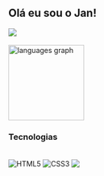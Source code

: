 ## Olá eu sou o Jan!

<div>
  <a href="https://www.linkedin.com/in/janderson-ferreira-a72192a2/ target="_blank"> <img src="https://img.shields.io/badge/LinkedIn-0077B5?style=for-the-badge&logo=linkedin&logoColor=white"></a>
</div>

<br/>

<div align="left">
  <img src="https://github-readme-stats.vercel.app/api/top-langs?username=jansferreira&locale=en&hide_title=false&layout=compact&card_width=320&langs_count=5&theme=dracula&hide_border=false&order=2" height="150" alt="languages graph"  />
</div>

### Tecnologias
<div style="display: inline_block"></br>
  <img align="center" alt="HTML5" src="https://img.shields.io/badge/HTML5-E34F26?style=for-the-badge&logo=html5&logoColor=white"/>
  <img align="center" alt="CSS3" src="https://img.shields.io/badge/CSS3-1572B6?style=for-the-badge&logo=css3&logoColor=white"/>
  <img align="center" alt"Java" src="https://img.shields.io/badge/Java-ED8B00?style=for-the-badge&logo=openjdk&logoColor=white"/>
  
</div>
